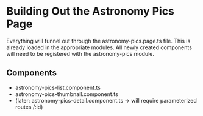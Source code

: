 # Building Out the Astronomy Pics Page

Everything will funnel out through the astronomy-pics.page.ts file.
This is already loaded in the appropriate modules.
All newly created components will need to be registered with the astronomy-pics module.  

## Components

- astronomy-pics-list.component.ts
- astronomy-pics-thumbnail.component.ts
- (later: astronomy-pics-detail.component.ts -> will require parameterized routes /:id)
